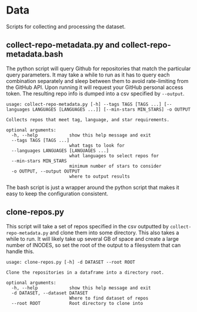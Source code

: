# Data

Scripts for collecting and processing the dataset.

## collect-repo-metadata.py and collect-repo-metadata.bash
The python script will query Github for repositories that match the particular query parameters.
It may take a while to run as it has to query each combination separately and sleep between them
to avoid rate-limiting from the GitHub API.
Upon running it will request your GitHub personal access token.
The resulting repo info is dumped into a csv specified by `--output`.

```
usage: collect-repo-metadata.py [-h] --tags TAGS [TAGS ...] [--languages LANGUAGES [LANGUAGES ...]] [--min-stars MIN_STARS] -o OUTPUT

Collects repos that meet tag, language, and star requirements.

optional arguments:
  -h, --help            show this help message and exit
  --tags TAGS [TAGS ...]
                        what tags to look for
  --languages LANGUAGES [LANGUAGES ...]
                        what languages to select repos for
  --min-stars MIN_STARS
                        minimum number of stars to consider
  -o OUTPUT, --output OUTPUT
                        where to output results
```

The bash script is just a wrapper around the python script that makes it easy to keep
the configuration consistent.

## clone-repos.py
This script will take a set of repos specified in the csv outputted by `collect-repo-metadata.py` and 
clone them into some directory.
This also takes a while to run.
It will likely take up several GB of space and create a large number of INODES, so
set the root of the output to a filesystem that can handle this.

```
usage: clone-repos.py [-h] -d DATASET --root ROOT

Clone the repositories in a dataframe into a directory root.

optional arguments:
  -h, --help            show this help message and exit
  -d DATASET, --dataset DATASET
                        Where to find dataset of repos
  --root ROOT           Root directory to clone into
```
